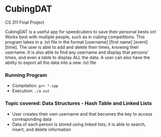 # CubingDAT 

CS 311 Final Project 

CubingDAT is a useful app for speedcubers to save their personal bests on! Works best with multiple people, such as in cubing compeititons. This program takes in a .txt file in the format [username] [first name] [event] [time]. The user is able to add and delete their times, knowing their username. It is also able to find any username and display that persons' times, and even a table to display ALL the data. A user can also have the ability to export all the data into a new .txt file

### Running Program
- Compilation: `g++ *.cpp`
- Execution: `./a.out`

### Topic covered: Data Structures - Hash Table and Linked Lists
- User creates their own username and that becomes the key to access corresponding data
- Data of each person is stored using linked lists; it is able to search, insert, and delete information
